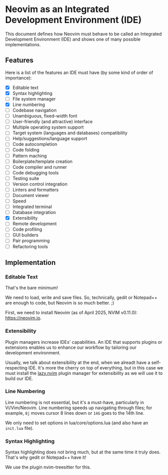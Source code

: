 # Neovim as an Integrated Development Environment (IDE)

This document defines how Neovim must behave to be called an Integrated 
Development Environment (IDE) and shows one of many possible
implementations.

## Features

Here is a list of the features an IDE must have (by some kind of order 
of importance):

- [x] Editable text
- [x] Syntax highlighting
- [ ] File system manager
- [x] Line numbering
- [ ] Codebase navigation
- [ ] Unambiguous, fixed-width font
- [ ] User-friendly (and attractive) interface
- [ ] Multiple operating system support
- [ ] Target system (languages and databases) compatibility
- [ ] Help/suggestions/language support
- [ ] Code autocompletion
- [ ] Code folding
- [ ] Pattern maching
- [ ] Boilerplate/template creation
- [ ] Code compiler and runner
- [ ] Code debugging tools
- [ ] Testing suite
- [ ] Version control integration
- [ ] Linters and formatters
- [ ] Document viewer
- [ ] Speed
- [ ] Integrated terminal
- [ ] Database integration
- [x] Extensibility
- [ ] Remote development
- [ ] Code profiling
- [ ] GUI builders
- [ ] Pair programming
- [ ] Refactoring tools

## Implementation

### Editable Text

That's the bare minimum!

We need to load, write and save files. So, technically, gedit or Notepad++ are
enough to code, but Neovim is so much better. ;)

First, we need to install Neovim (as of April 2025, NVIM v0.11.0): https://neovim.io.

### Extensibility

Plugin managers increase IDEs' capabilities. An IDE that supports plugins or 
extensions enables us to enhance our workflow by tailoring our development 
environment.

Usually, we talk about extensibility at the end, when we alreadt have a 
self-respecting IDE. It's more the cherry on top of everything, but in this 
case we must install the [lazy.nvim](https://github.com/folke/lazy.nvim) plugin
manager for extensibility as we will use it to build our IDE.

### Line Numbering

Line numbering is not essential, but it's a must-have, particularly in 
Vi/Vim/Neovim. Line numbering speeds up navigating through files; for 
example, `8j` moves cursor 8 lines down or `14G` goes to the 14th line.

We only need to set options in lua/core/options.lua (and also have 
an `init.lua` file).

### Syntax Highlighting

Syntax highlighting does not bring much, but at the same time it truly does.
That's why gedit or Notepad++ have it!

We use the plugin nvim-treesitter for this.


